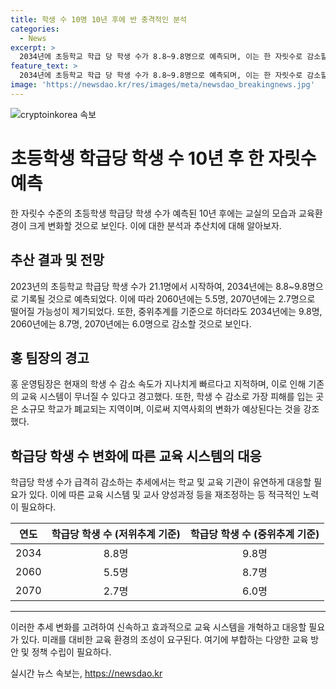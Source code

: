 ```yaml
---
title: 학생 수 10명 10년 후에 반 충격적인 분석
categories:
  - News
excerpt: >
  2034년에 초등학교 학급 당 학생 수가 8.8~9.8명으로 예측되며, 이는 한 자릿수로 감소할 것으로 전망됩니다. 현재의 빠른 학생 수 감소 속도는 시스템에 큰 변화를 초래할 수 있으며, 특히 지역 사회에 큰 영향을 미칠 것으로 우려되고 있습니다. 2060년에는 5.5명, 2070년에는 2.7명으로 학생 수가 더욱 줄어들 수 있다는 분석입니다. 최악의 경우, 지역에서 심각한 영향을 미칠 수 있는 상황이라는 경고가 나왔습니다.
feature_text: >
  2034년에 초등학교 학급 당 학생 수가 8.8~9.8명으로 예측되며, 이는 한 자릿수로 감소할 것으로 전망됩니다. 현재의 빠른 학생 수 감소 속도는 시스템에 큰 변화를 초래할 수 있으며, 특히 지역 사회에 큰 영향을 미칠 것으로 우려되고 있습니다. 2060년에는 5.5명, 2070년에는 2.7명으로 학생 수가 더욱 줄어들 수 있다는 분석입니다. 최악의 경우, 지역에서 심각한 영향을 미칠 수 있는 상황이라는 경고가 나왔습니다.
image: 'https://newsdao.kr/res/images/meta/newsdao_breakingnews.jpg'
---
```


<p><img src="https://newsdao.kr/res/images/meta/newsdao_breakingnews.jpg" alt="cryptoinkorea 속보" /></p>

<h1 data-ke-size="size26">초등학생 학급당 학생 수 10년 후 한 자릿수 예측</h1>

<p data-ke-size="size16">한 자릿수 수준의 초등학생 학급당 학생 수가 예측된 10년 후에는 교실의 모습과 교육환경이 크게 변화할 것으로 보인다. 이에 대한 분석과 추산치에 대해 알아보자.</p>

<h2 data-ke-size="size24">추산 결과 및 전망</h2>

<p data-ke-size="size16">2023년의 초등학교 학급당 학생 수가 21.1명에서 시작하여, 2034년에는 8.8~9.8명으로 기록될 것으로 예측되었다. 이에 따라 2060년에는 5.5명, 2070년에는 2.7명으로 떨어질 가능성이 제기되었다. 또한, 중위추계를 기준으로 하더라도 2034년에는 9.8명, 2060년에는 8.7명, 2070년에는 6.0명으로 감소할 것으로 보인다.</p>

<h2 data-ke-size="size24">홍 팀장의 경고</h2>

<p data-ke-size="size16">홍 운영팀장은 현재의 학생 수 감소 속도가 지나치게 빠르다고 지적하며, 이로 인해 기존의 교육 시스템이 무너질 수 있다고 경고했다. 또한, 학생 수 감소로 가장 피해를 입는 곳은 소규모 학교가 폐교되는 지역이며, 이로써 지역사회의 변화가 예상된다는 것을 강조했다.</p>

<h2 data-ke-size="size24">학급당 학생 수 변화에 따른 교육 시스템의 대응</h2>

<p data-ke-size="size16">학급당 학생 수가 급격히 감소하는 추세에서는 학교 및 교육 기관이 유연하게 대응할 필요가 있다. 이에 따른 교육 시스템 및 교사 양성과정 등을 재조정하는 등 적극적인 노력이 필요하다.</p>

<table>
  <thead>
    <tr>
      <th style="text-align: center;">연도</th>
      <th style="text-align: center;">학급당 학생 수 (저위추계 기준)</th>
      <th style="text-align: center;">학급당 학생 수 (중위추계 기준)</th>
    </tr>
  </thead>
  <tbody>
    <tr>
      <td style="text-align: center;">2034</td>
      <td style="text-align: center;">8.8명</td>
      <td style="text-align: center;">9.8명</td>
    </tr>
    <tr>
      <td style="text-align: center;">2060</td>
      <td style="text-align: center;">5.5명</td>
      <td style="text-align: center;">8.7명</td>
    </tr>
    <tr>
      <td style="text-align: center;">2070</td>
      <td style="text-align: center;">2.7명</td>
      <td style="text-align: center;">6.0명</td>
    </tr>
  </tbody>
</table>

<hr>

<p data-ke-size="size16">이러한 추세 변화를 고려하여 신속하고 효과적으로 교육 시스템을 개혁하고 대응할 필요가 있다. 미래를 대비한 교육 환경의 조성이 요구된다. 여기에 부합하는 다양한 교육 방안 및 정책 수립이 필요하다.</p>
실시간 뉴스 속보는, <a href="https://newsdao.kr" rel="dofollow">https://newsdao.kr</a>



